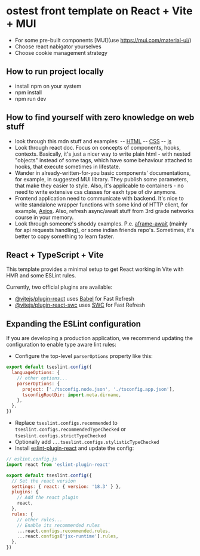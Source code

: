 # ostest front template on React + Vite + MUI

- For some pre-built components [MUI](use https://mui.com/material-ui/)
- Choose react nabigator yourselves
- Choose cookie management strategy


## How to run project locally

- install npm on your system
- npm install
- npm run dev

## How to find yourself with zero knowledge on web stuff

- look through this mdn stuff and examples:
-- [HTML](https://developer.mozilla.org/ru/docs/Learn/Getting_started_with_the_web/HTML_basics)
-- [CSS](https://developer.mozilla.org/ru/docs/Learn/Getting_started_with_the_web/CSS_basics)
-- [js](https://developer.mozilla.org/ru/docs/Learn/Getting_started_with_the_web/JavaScript_basics)
- Look through react doc. Focus on concepts of components, hooks, contexts. Basically, it's just a nicer way to write plain html - with nested "objects" instead of some tags, which have some behaviour attached to hooks, that execute sometimes in lifestate.
- Wander in already-written-for-you basic components' documentations, for example, in suggested MUI library. They publish some parameters, that make they easier to style. Also, it's applicable to containers - no need to write extensive css classes for eaxh type of div anymore.
- Frontend application need to communicate with backend. It's nice to write standalone wrapper functions with some kind of HTTP client, for example, [Axios](https://www.geeksforgeeks.org/axios-in-react-a-guide-for-beginners/). Also, refresh async/await stuff from 3rd grade networks course in your memory.
- Look through someone's shoddy examples. P.e. [aframe-await](https://github.com/ultimatehikari-networks/aframe-await) (mainly for api requests handling), or some indian friends repo's. Sometimes, it's better to copy something to learn faster.


##  React + TypeScript + Vite

This template provides a minimal setup to get React working in Vite with HMR and some ESLint rules.

Currently, two official plugins are available:

- [@vitejs/plugin-react](https://github.com/vitejs/vite-plugin-react/blob/main/packages/plugin-react/README.md) uses [Babel](https://babeljs.io/) for Fast Refresh
- [@vitejs/plugin-react-swc](https://github.com/vitejs/vite-plugin-react-swc) uses [SWC](https://swc.rs/) for Fast Refresh

## Expanding the ESLint configuration

If you are developing a production application, we recommend updating the configuration to enable type aware lint rules:

- Configure the top-level `parserOptions` property like this:

```js
export default tseslint.config({
  languageOptions: {
    // other options...
    parserOptions: {
      project: ['./tsconfig.node.json', './tsconfig.app.json'],
      tsconfigRootDir: import.meta.dirname,
    },
  },
})
```

- Replace `tseslint.configs.recommended` to `tseslint.configs.recommendedTypeChecked` or `tseslint.configs.strictTypeChecked`
- Optionally add `...tseslint.configs.stylisticTypeChecked`
- Install [eslint-plugin-react](https://github.com/jsx-eslint/eslint-plugin-react) and update the config:

```js
// eslint.config.js
import react from 'eslint-plugin-react'

export default tseslint.config({
  // Set the react version
  settings: { react: { version: '18.3' } },
  plugins: {
    // Add the react plugin
    react,
  },
  rules: {
    // other rules...
    // Enable its recommended rules
    ...react.configs.recommended.rules,
    ...react.configs['jsx-runtime'].rules,
  },
})
```
